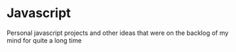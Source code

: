 # Javascript

Personal javascript projects and other ideas that were on the backlog of my mind for quite a long time